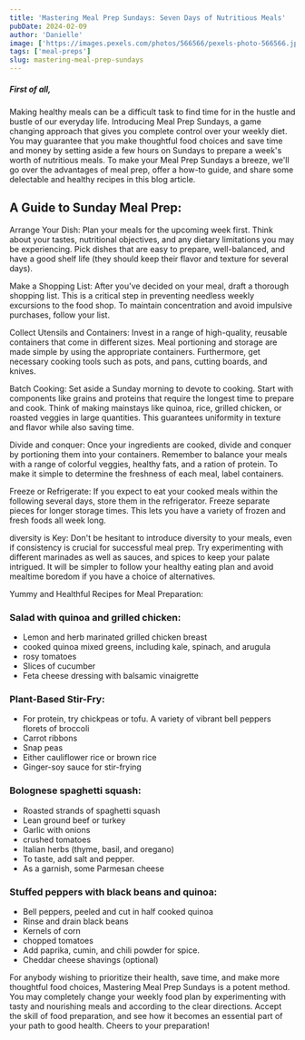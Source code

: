 ```yaml
---
title: 'Mastering Meal Prep Sundays: Seven Days of Nutritious Meals'
pubDate: 2024-02-09
author: 'Danielle'
image: ['https://images.pexels.com/photos/566566/pexels-photo-566566.jpeg?auto=compress&cs=tinysrgb&w=1260&h=750&dpr=1']
tags: ['meal-preps']
slug: mastering-meal-prep-sundays
---
```



##### First of all,

Making healthy meals can be a difficult task to find time for in the hustle and bustle of our everyday life. Introducing Meal Prep Sundays, a game changing approach that gives you complete control over your weekly diet. You may guarantee that you make thoughtful food choices and save time and money by setting aside a few hours on Sundays to prepare a week's worth of nutritious meals. To make your Meal Prep Sundays a breeze, we'll go over the advantages of meal prep, offer a how-to guide, and share some delectable and healthy recipes in this blog article.

## A Guide to Sunday Meal Prep:

Arrange Your Dish:
Plan your meals for the upcoming week first. Think about your tastes, nutritional objectives, and any dietary limitations you may be experiencing. Pick dishes that are easy to prepare, well-balanced, and have a good shelf life (they should keep their flavor and texture for several days).

Make a Shopping List: After you've decided on your meal, draft a thorough shopping list. This is a critical step in preventing needless weekly excursions to the food shop. To maintain concentration and avoid impulsive purchases, follow your list.

Collect Utensils and Containers: Invest in a range of high-quality, reusable containers that come in different sizes. Meal portioning and storage are made simple by using the appropriate containers. Furthermore, get necessary cooking tools such as pots, and pans, cutting boards, and knives.

Batch Cooking: Set aside a Sunday morning to devote to cooking. Start with components like grains and proteins that require the longest time to prepare and cook. Think of making mainstays like quinoa, rice, grilled chicken, or roasted veggies in large quantities. This guarantees uniformity in texture and flavor while also saving time.

Divide and conquer:
Once your ingredients are cooked, divide and conquer by portioning them into your containers. Remember to balance your meals with a range of colorful veggies, healthy fats, and a ration of protein. To make it simple to determine the freshness of each meal, label containers.

Freeze or Refrigerate: If you expect to eat your cooked meals within the following several days, store them in the refrigerator. Freeze separate pieces for longer storage times. This lets you have a variety of frozen and fresh foods all week long.

diversity is Key: Don't be hesitant to introduce diversity to your meals, even if consistency is crucial for successful meal prep. Try experimenting with different marinades as well as sauces, and spices to keep your palate intrigued. It will be simpler to follow your healthy eating plan and avoid mealtime boredom if you have a choice of alternatives.

Yummy and Healthful Recipes for Meal Preparation:

### Salad with quinoa and grilled chicken:
- Lemon and herb marinated grilled chicken breast
- cooked quinoa mixed greens, including kale, spinach, and arugula
- rosy tomatoes
- Slices of cucumber
- Feta cheese dressing with balsamic vinaigrette

### Plant-Based Stir-Fry:
- For protein, try chickpeas or tofu. A variety of vibrant bell peppers florets of broccoli
- Carrot ribbons
- Snap peas
- Either cauliflower rice or brown rice
- Ginger-soy sauce for stir-frying

### Bolognese spaghetti squash:
- Roasted strands of spaghetti squash
- Lean ground beef or turkey
- Garlic with onions
- crushed tomatoes
- Italian herbs (thyme, basil, and oregano)
- To taste, add salt and pepper.
- As a garnish, some Parmesan cheese

### Stuffed peppers with black beans and quinoa:
- Bell peppers, peeled and cut in half cooked quinoa
- Rinse and drain black beans
- Kernels of corn
- chopped tomatoes
- Add paprika, cumin, and chili powder for spice.
- Cheddar cheese shavings (optional)

For anybody wishing to prioritize their health, save time, and make more thoughtful food choices, Mastering Meal Prep Sundays is a potent method. You may completely change your weekly food plan by experimenting with tasty and nourishing meals and according to the clear directions. Accept the skill of food preparation, and see how it becomes an essential part of your path to good health. Cheers to your preparation! 